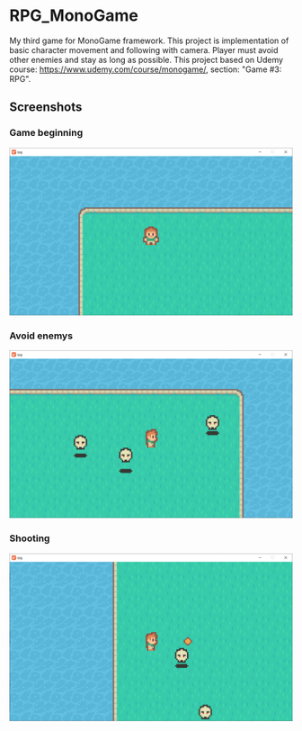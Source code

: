 # RPG_MonoGame
 My third game for MonoGame framework. This project is implementation of basic character movement and following with camera. Player must avoid other enemies and stay as long as possible. This project based on Udemy course: https://www.udemy.com/course/monogame/, section: "Game #3: RPG".

## Screenshots

### Game beginning
![alt text](screenshots/1GameBeginning.PNG)

### Avoid enemys
![alt text](screenshots/2AvoidEnemys.PNG)

### Shooting
![alt text](screenshots/3Shoothing.PNG)